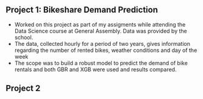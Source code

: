 ## **Project 1: Bikeshare Demand Prediction** ##
- Worked on this project as part of my assigments while attending the Data Science course at General Assembly. Data was provided by the school. 
- The data, collected hourly for a period of two years, gives information regarding the number of rented bikes, weather conditions and day of the week
- The scope was to build a robust model to predict the demand of bike rentals and both GBR and XGB were used and results compared.
## Project 2 ##
